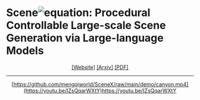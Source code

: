 # Scene![equation](https://latex.codecogs.com/svg.image?\LARGE&space;\mathcal{X}): Procedural Controllable Large-scale Scene Generation via Large-language Models

<div align="center">

[[Website]](https://mengqiworld.github.io/SceneX/)
[[Arxiv]]()
[[PDF]]()
_____________________________________________________________________

[https://github.com/mengqiworld/SceneX/raw/main/demo/canyon.mp4](https://youtu.be/IZsQqarWXtY)https://youtu.be/IZsQqarWXtY

</div>
